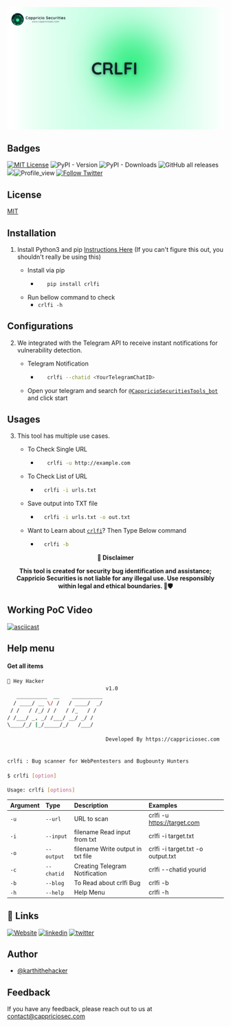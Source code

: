 
<div align="center">
  <img src="https://raw.githubusercontent.com/Cappricio-Securities/crlfi/main/image/CRLFI.png" alt="logo">
</div>


## Badges



[![MIT License](https://img.shields.io/badge/License-MIT-green.svg)](https://choosealicense.com/licenses/mit/)
![PyPI - Version](https://img.shields.io/pypi/v/crlfi)
![PyPI - Downloads](https://img.shields.io/pypi/dm/crlfi)
![GitHub all releases](https://img.shields.io/github/downloads/Cappricio-Securities/crlfi/total)
<a href="https://github.com/Cappricio-Securities/crlfi/releases/"><img src="https://img.shields.io/github/release/Cappricio-Securities/crlfi"></a>![Profile_view](https://komarev.com/ghpvc/?username=Cappricio-Securities&label=Profile%20views&color=0e75b6&style=flat)
[![Follow Twitter](https://img.shields.io/twitter/follow/cappricio_sec?style=social)](https://twitter.com/cappricio_sec)
<p align="center">

<p align="center">







## License

[MIT](https://choosealicense.com/licenses/mit/)



## Installation 

1. Install Python3 and pip [Instructions Here](https://www.python.org/downloads/) (If you can't figure this out, you shouldn't really be using this)

   - Install via pip
     - ```bash
          pip install crlfi
        ```
   - Run bellow command to check
     - `crlfi -h`

## Configurations 
2. We integrated with the Telegram API to receive instant notifications for vulnerability detection.
   
   - Telegram Notification
     - ```bash
          crlfi --chatid <YourTelegramChatID>
        ```
   - Open your telegram and search for [`@CappricioSecuritiesTools_bot`](https://web.telegram.org/k/#@CappricioSecuritiesTools_bot) and click start

## Usages 
3. This tool has multiple use cases.
   
   - To Check Single URL
     - ```bash
          crlfi -u http://example.com 
        ```
   - To Check List of URL 
      - ```bash
          crlfi -i urls.txt 
        ```
   - Save output into TXT file
      - ```bash
          crlfi -i urls.txt -o out.txt
        ```
   - Want to Learn about [`crlfi`](https://blogs.cappriciosec.com/blog/138/Cappricio%20Securities%20Discovers%20CRLF%20Injection%20Vulnerability%20in%20Popular%20Website,%20Responsible%20Disclosure%20Earns%20Bounty)? Then Type Below command
      - ```bash
          crlfi -b
        ```
     
<p align="center">
  <b>🚨 Disclaimer</b>
  
</p>
<p align="center">
<b>This tool is created for security bug identification and assistance; Cappricio Securities is not liable for any illegal use. 
  Use responsibly within legal and ethical boundaries. 🔐🛡️</b></p>


## Working PoC Video

[![asciicast](https://blogs.cappriciosec.com/uploaders/Screenshot%202024-04-23%20at%202.32.40%20PM.png)](https://asciinema.org/a/CZVs5PpxP7cFBvNAeNurt5hxt)




## Help menu

#### Get all items

```bash
👋 Hey Hacker
                                v1.0
   __________  __    __________
  / ____/ __ \/ /   / ____/  _/
 / /   / /_/ / /   / /_   / /
/ /___/ _, _/ /___/ __/ _/ /
\____/_/ |_/_____/_/   /___/

                                Developed By https://cappriciosec.com


crlfi : Bug scanner for WebPentesters and Bugbounty Hunters 

$ crlfi [option]

Usage: crlfi [options]
```


| Argument | Type     | Description                | Examples |
| :-------- | :------- | :------------------------- | :------------------------- |
| `-u` | `--url` | URL to scan | crlfi -u https://target.com |
| `-i` | `--input` | filename Read input from txt  | crlfi -i target.txt | 
| `-o` | `--output` | filename Write output in txt file | crlfi -i target.txt -o output.txt |
| `-c` | `--chatid` | Creating Telegram Notification | crlfi --chatid yourid |
| `-b` | `--blog` | To Read about crlfi Bug | crlfi -b |
| `-h` | `--help` | Help Menu | crlfi -h |



## 🔗 Links
[![Website](https://img.shields.io/badge/my_portfolio-000?style=for-the-badge&logo=ko-fi&logoColor=white)](https://cappriciosec.com/)
[![linkedin](https://img.shields.io/badge/linkedin-0A66C2?style=for-the-badge&logo=linkedin&logoColor=white)](https://www.linkedin.com/in/karthikeyan--v/)
[![twitter](https://img.shields.io/badge/twitter-1DA1F2?style=for-the-badge&logo=twitter&logoColor=white)](https://twitter.com/karthithehacker)



## Author

- [@karthithehacker](https://github.com/karthi-the-hacker/)



## Feedback

If you have any feedback, please reach out to us at contact@cappriciosec.com
